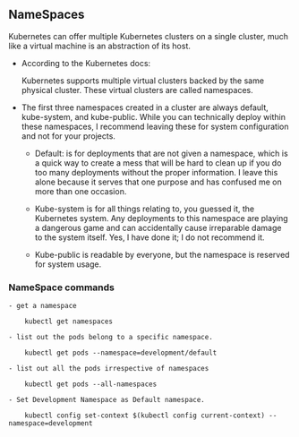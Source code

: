 ## NameSpaces

Kubernetes can offer multiple Kubernetes clusters on a single cluster, much like a virtual machine is an abstraction of its host. 

- According to the Kubernetes docs:

    Kubernetes supports multiple virtual clusters backed by the same physical cluster. These virtual clusters are called namespaces.


- The first three namespaces created in a cluster are always default, kube-system, and kube-public. While you can technically deploy within these namespaces, I recommend leaving these for system configuration and not for your projects. 

     - Default: is for deployments that are not given a namespace, which is a quick way to create a mess that will be hard to clean up if you do too many deployments without the proper information. I leave this alone because it serves that one purpose and has confused me on more than one occasion.
     
     - Kube-system is for all things relating to, you guessed it, the Kubernetes system. Any deployments to this namespace are playing a dangerous game and can accidentally cause irreparable damage to the system itself. Yes, I have done it; I do not recommend it.
    
     - Kube-public is readable by everyone, but the namespace is reserved for system usage.


### NameSpace commands

    - get a namespace
    
        kubectl get namespaces
        
    - list out the pods belong to a specific namespace.
    
        kubectl get pods --namespace=development/default
        
    - list out all the pods irrespective of namespaces
    
        kubectl get pods --all-namespaces
        
    - Set Development Namespace as Default namespace.
    
        kubectl config set-context $(kubectl config current-context) --namespace=development
        
        
